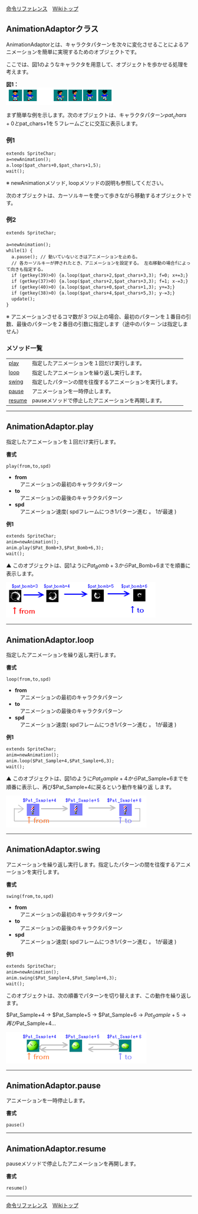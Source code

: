 
[命令リファレンス](./reference)&emsp;[Wikiトップ](./)

<title>命令リファレンス - AnimationAdaptor</title>

## AnimationAdaptorクラス
AnimationAdaptorとは、キャラクタパターンを次々に変化させることによるアニメーションを簡単に実現するためのオブジェクトです。

ここでは、図1のようなキャラクタを用意して、オブジェクトを歩かせる処理を考えます。

**図1：**  
![chars.png](./img/chars.png)

まず簡単な例を示します。次のオブジェクトは、キャラクタパターン$pat_chars+0と$pat_chars+1を５フレームごとに交互に表示します。

### 例1
```
extends SpriteChar;
a=newAnimation();
a.loop($pat_chars+0,$pat_chars+1,5);
wait();
```

※ newAnimationメソッド, loopメソッドの説明も参照してください。

次のオブジェクトは、カーソルキーを使って歩きながら移動するオブジェクトです。

### 例2
```
extends SpriteChar;

a=newAnimation();
while(1) {
  a.pause(); // 動いていないときはアニメーションを止める。
  // 各カーソルキーが押されたとき、アニメーションを設定する。 左右移動の場合fによって向きも指定する。
  if (getkey(39)>0) {a.loop($pat_chars+2,$pat_chars+3,3); f=0; x+=3;}  
  if (getkey(37)>0) {a.loop($pat_chars+2,$pat_chars+3,3); f=1; x-=3;} 
  if (getkey(40)>0) {a.loop($pat_chars+0,$pat_chars+1,3); y+=3;}
  if (getkey(38)>0) {a.loop($pat_chars+4,$pat_chars+5,3); y-=3;}
  update();
}
```

※ アニメーションさせるコマ数が３つ以上の場合、最初のパターンを１番目の引数、最後のパターンを２番目の引数に指定します（途中のパター ンは指定しません）

### メソッド一覧
|||
|-|-|
|[play](#animationadaptorplay)|指定したアニメーションを１回だけ実行します。|
|[loop](#animationadaptorloop)|指定したアニメーションを繰り返し実行します。|
|[swing](#animationadaptorswing)|指定したパターンの間を往復するアニメーションを実行します。|
|[pause](#animationadaptorpause)|アニメーションを一時停止します。|
|[resume](#animationadaptorresume)|pauseメソッドで停止したアニメーションを再開します。|

***

## AnimationAdaptor.play
指定したアニメーションを１回だけ実行します。

**書式**
```
play(from,to,spd) 
```

- **from**  
&emsp;アニメーションの最初のキャラクタパターン
- **to**  
&emsp;アニメーションの最後のキャラクタパターン
- **spd**  
&emsp;アニメーション速度( spdフレームにつき1パターン進む 。 1が最速 )

**例1**
```
extends SpriteChar;
anim=newAnimation();
anim.play($Pat_Bomb+3,$Pat_Bomb+6,3);
wait();
```

▲ このオブジェクトは、図1ように$Pat_Bomb+3から$Pat_Bomb+6までを順番に表示します。

![bpats3.png](./img/bpats3.png)

***

## AnimationAdaptor.loop
指定したアニメーションを繰り返し実行します。

**書式**
```
loop(from,to,spd) 
```

- **from**  
&emsp;アニメーションの最初のキャラクタパターン
- **to**  
&emsp;アニメーションの最後のキャラクタパターン
- **spd**  
&emsp;アニメーション速度( spdフレームにつき1パターン進む 。 1が最速 )

**例1**
```
extends SpriteChar;
anim=newAnimation();
anim.loop($Pat_Sample+4,$Pat_Sample+6,3);
wait();
```
 
▲ このオブジェクトは、図1のように$Pat_Sample+4から$Pat_Sample+6までを順番に表示し、再び$Pat_Sample+4に戻るという動作を繰り返 します。

![bpats4.png](./img/bpats4.png)

***

## AnimationAdaptor.swing

アニメーションを繰り返し実行します。指定したパターンの間を往復するアニメーションを実行します。

**書式**
```
swing(from,to,spd)
```

- **from**  
&emsp;アニメーションの最初のキャラクタパターン
- **to**  
&emsp;アニメーションの最後のキャラクタパターン
- **spd**  
&emsp;アニメーション速度( spdフレームにつき1パターン進む 。 1が最速 )

**例1**
```
extends SpriteChar;
anim=newAnimation();
anim.swing($Pat_Sample+4,$Pat_Sample+6,3);
wait();
```

このオブジェクトは、次の順番でパターンを切り替えます、この動作を繰り返します。

$Pat_Sample+4 → $Pat_Sample+5 → $Pat_Sample+6 → $Pat_Sample+5 → 再び$Pat_Sample+4...

![bpats2.png](./img/bpats2.png)

***

## AnimationAdaptor.pause

アニメーションを一時停止します。

**書式**
```
pause()
```

***

## AnimationAdaptor.resume

pauseメソッドで停止したアニメーションを再開します。

**書式**
```
resume()
```

***

[命令リファレンス](./reference)&emsp;[Wikiトップ](./)

